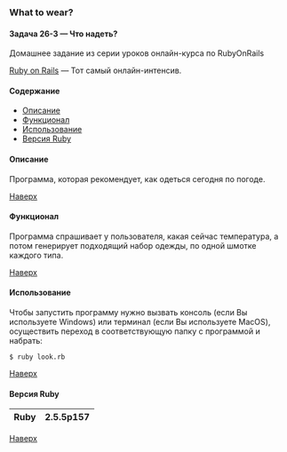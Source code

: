 <a name="to_lift"><h3>What to wear?</h3></a>

#### Задача 26-3 — Что надеть?  
 
Домашнее задание из серии уроков онлайн-курса по RubyOnRails

[Ruby on Rails](https://goodprogrammer.ru/rails) — Тот самый онлайн-интенсив.

#### Содержание
  - [Описание](#description)
  - [Функционал](#update)
  - [Использование](#use)
  - [Версия Ruby](#ruby_version)

<a name="description"><h4>Описание</h4></a>

Программа, которая рекомендует, как одеться сегодня по погоде.

[Наверх](#to_lift)

<a name="update"><h4>Функционал</h4></a>

Программа спрашивает у пользователя, какая сейчас температура, а потом генерирует подходящий набор одежды, по одной шмотке каждого типа.

[Наверх](#to_lift)

<a name="use"><h4>Использование</h4></a>

Чтобы запустить программу нужно вызвать консоль (если Вы используете Windows) или терминал (если Вы используете MacOS), осуществить переход в соответствующую папку с программой и набрать:

`$ ruby look.rb`

[Наверх](#to_lift)
<a name="ruby_version"><h4>Версия Ruby</h4></a>

Ruby|2.5.5p157
:---:|:---:

[Наверх](#to_lift)